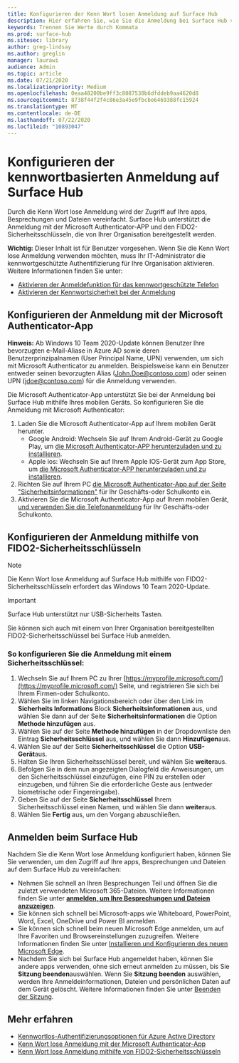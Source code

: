 ```yaml
---
title: Konfigurieren der Kenn Wort losen Anmeldung auf Surface Hub
description: Hier erfahren Sie, wie Sie die Anmeldung bei Surface Hub vereinfachen.
keywords: Trennen Sie Werte durch Kommata
ms.prod: surface-hub
ms.sitesec: library
author: greg-lindsay
ms.author: greglin
manager: laurawi
audience: Admin
ms.topic: article
ms.date: 07/21/2020
ms.localizationpriority: Medium
ms.openlocfilehash: 0eaa48200be9ff3c8087530b6dfddeb9aa4620d8
ms.sourcegitcommit: 8738f44f2f4c86e3a45e9fbcbe6469388fc15924
ms.translationtype: MT
ms.contentlocale: de-DE
ms.lasthandoff: 07/22/2020
ms.locfileid: "10893047"
---
```

# Konfigurieren der kennwortbasierten Anmeldung auf Surface Hub

 
Durch die Kenn Wort lose Anmeldung wird der Zugriff auf Ihre apps, Besprechungen und Dateien vereinfacht. Surface Hub unterstützt die Anmeldung mit der Microsoft Authenticator-APP und den FIDO2-Sicherheitsschlüsseln, die von Ihrer Organisation bereitgestellt werden.

**Wichtig:** Dieser Inhalt ist für Benutzer vorgesehen. Wenn Sie die Kenn Wort lose Anmeldung verwenden möchten, muss Ihr IT-Administrator die kennwortgeschützte Authentifizierung für Ihre Organisation aktivieren. Weitere Informationen finden Sie unter:

- [Aktivieren der Anmeldefunktion für das kennwortgeschützte Telefon](https://docs.microsoft.com/azure/active-directory/authentication/howto-authentication-passwordless-phone)
- [Aktivieren der Kennwortsicherheit bei der Anmeldung](https://docs.microsoft.com/azure/active-directory/authentication/howto-authentication-passwordless-security-key)


##  <a name="configure-sign-in-using-microsoft-authenticator-app"></a>Konfigurieren der Anmeldung mit der Microsoft Authenticator-App

**Hinweis:** Ab Windows 10 Team 2020-Update können Benutzer Ihre bevorzugten e-Mail-Aliase in Azure AD sowie deren Benutzerprinzipalnamen (User Principal Name, UPN) verwenden, um sich mit Microsoft Authenticator zu anmelden. Beispielsweise kann ein Benutzer entweder seinen bevorzugten Alias (John.Doe@contoso.com) oder seinen UPN (jdoe@contoso.com) für die Anmeldung verwenden.
 
Die Microsoft Authenticator-App unterstützt Sie bei der Anmeldung bei Surface Hub mithilfe Ihres mobilen Geräts. So konfigurieren Sie die Anmeldung mit Microsoft Authenticator:


1. Laden Sie die Microsoft Authenticator-App auf Ihrem mobilen Gerät herunter.
    - Google Android: Wechseln Sie auf Ihrem Android-Gerät zu Google Play, um [die Microsoft Authenticator-APP herunterzuladen und zu installieren](https://app.adjust.com/e3rxkc_7lfdtm?fallback=https%3A%2F%2Fplay.google.com%2Fstore%2Fapps%2Fdetails%3Fid%3Dcom.azure.authenticator).
    - Apple ios: Wechseln Sie auf Ihrem Apple IOS-Gerät zum App Store, um [die Microsoft Authenticator-APP herunterzuladen und zu installieren](https://app.adjust.com/e3rxkc_7lfdtm?fallback=https%3A%2F%2Fitunes.apple.com%2Fus%2Fapp%2Fmicrosoft-authenticator%2Fid983156458).
2. Richten Sie auf Ihrem PC [die Microsoft Authenticator-App auf der Seite "Sicherheitsinformationen"](https://docs.microsoft.com/azure/active-directory/user-help/security-info-setup-auth-app#set-up-the-microsoft-authenticator-app-from-the-security-info-page) für Ihr Geschäfts-oder Schulkonto ein.
3. Aktivieren Sie die Microsoft Authenticator-App auf Ihrem mobilen Gerät, [und verwenden Sie die Telefonanmeldung](https://docs.microsoft.com/azure/active-directory/user-help/user-help-auth-app-sign-in#turn-on-and-use-phone-sign-in-for-your-work-or-school-account) für Ihr Geschäfts-oder Schulkonto.

 
##  <a name="configure-sign-in-using-fido2-security-keys"></a>Konfigurieren der Anmeldung mithilfe von FIDO2-Sicherheitsschlüsseln

> [!NOTE]
>  Die Kenn Wort lose Anmeldung auf Surface Hub mithilfe von FIDO2-Sicherheitsschlüsseln erfordert das Windows 10 Team 2020-Update.

> [!IMPORTANT]
> Surface Hub unterstützt nur USB-Sicherheits Tasten.
 
Sie können sich auch mit einem von Ihrer Organisation bereitgestellten FIDO2-Sicherheitsschlüssel bei Surface Hub anmelden. 

###  <a name="to-configure-sign-in-using-a-security-key"></a>So konfigurieren Sie die Anmeldung mit einem Sicherheitsschlüssel:


1. Wechseln Sie auf Ihrem PC zu Ihrer [https://myprofile.microsoft.com/](https://myprofile.microsoft.com/) Seite, und registrieren Sie sich bei Ihrem Firmen-oder Schulkonto.
2. Wählen Sie im linken Navigationsbereich oder über den Link im **Sicherheits Informations** Block **Sicherheitsinformationen** aus, und wählen Sie dann auf der Seite **Sicherheitsinformationen** die Option **Methode hinzufügen** aus.
3. Wählen Sie auf der Seite **Methode hinzufügen** in der Dropdownliste den Eintrag **Sicherheitsschlüssel** aus, und wählen Sie dann **Hinzufügen**aus.
4. Wählen Sie auf der Seite **Sicherheitsschlüssel** die Option **USB-Gerät**aus.
5. Halten Sie Ihren Sicherheitsschlüssel bereit, und wählen Sie **weiter**aus.
6. Befolgen Sie in dem nun angezeigten Dialogfeld die Anweisungen, um den Sicherheitsschlüssel einzufügen, eine PIN zu erstellen oder einzugeben, und führen Sie die erforderliche Geste aus (entweder biometrische oder Fingereingabe).
7. Geben Sie auf der Seite **Sicherheitsschlüssel** Ihrem Sicherheitsschlüssel einen Namen, und wählen Sie dann **weiter**aus.
8. Wählen Sie **Fertig** aus, um den Vorgang abzuschließen.

##  <a name="sign-in-to-surface-hub"></a>Anmelden beim Surface Hub

Nachdem Sie die Kenn Wort lose Anmeldung konfiguriert haben, können Sie Sie verwenden, um den Zugriff auf Ihre apps, Besprechungen und Dateien auf dem Surface Hub zu vereinfachen:

- Nehmen Sie schnell an Ihren Besprechungen Teil und öffnen Sie die zuletzt verwendeten Microsoft 365-Dateien. Weitere Informationen finden Sie unter [**anmelden, um Ihre Besprechungen und Dateien anzuzeigen**](https://support.microsoft.com/help/4506480/sign-in-to-see-your-meetings-and-files-on-surface-hub).
- Sie können sich schnell bei Microsoft-apps wie Whiteboard, PowerPoint, Word, Excel, OneDrive und Power BI anmelden.
- Sie können sich schnell beim neuen Microsoft Edge anmelden, um auf Ihre Favoriten und Browsereinstellungen zuzugreifen. Weitere Informationen finden Sie unter [Installieren und Konfigurieren des neuen Microsoft Edge](surface-hub-install-chromium-edge.md).
- Nachdem Sie sich bei Surface Hub angemeldet haben, können Sie andere apps verwenden, ohne sich erneut anmelden zu müssen, bis Sie **Sitzung beenden**auswählen. Wenn Sie **Sitzung beenden** auswählen, werden Ihre Anmeldeinformationen, Dateien und persönlichen Daten auf dem Gerät gelöscht. Weitere Informationen finden Sie unter [Beenden der Sitzung](finishing-your-surface-hub-meeting.md).


##  <a name="learn-more"></a>Mehr erfahren

- [Kennwortlos-Authentifizierungsoptionen für Azure Active Directory](https://docs.microsoft.com/azure/active-directory/authentication/concept-authentication-passwordless)
- [Kenn Wort lose Anmeldung mit der Microsoft Authenticator-App](https://docs.microsoft.com/azure/active-directory/authentication/howto-authentication-passwordless-phone)
- [Kenn Wort lose Anmeldung mithilfe von FIDO2-Sicherheitsschlüsseln](https://docs.microsoft.com/azure/active-directory/authentication/howto-authentication-passwordless-security-key#user-registration-and-management-of-fido2-security-keys)

